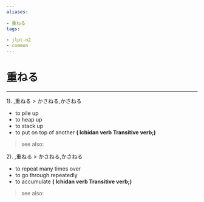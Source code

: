 ```yaml
---
aliases:
    
- 重ねる
tags:
    
- jlpt-n2
- common
---
```


# 重ねる
---
1).
,重ねる > かさねる,かさねる

- to pile up
- to heap up
- to stack up
- to put on top of another
**( Ichidan verb Transitive verb;)**
> see also: 
            
2).
,重ねる > かさねる,かさねる

- to repeat many times over
- to go through repeatedly
- to accumulate
**( Ichidan verb Transitive verb;)**
> see also: 
            